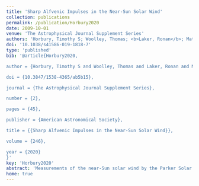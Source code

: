```yaml
---
title: 'Sharp Alfvenic Impulses in the Near-Sun Solar Wind'
collection: publications
permalink: /publication/Horbury2020
date: 2009-10-01
venue: 'The Astrophysical Journal Supplement Series'
authors: 'Horbury, Timothy S; Woolley, Thomas; <b>Laker, Ronan</b>; Matteini, Lorenzo; Eastwood, Jonathan; Bale, Stuart D; Velli, Marco; Chandran, Benjamin D G; Phan, Tai; Raouafi, Nour E; Goetz, Keith; Harvey, Peter R; Pulupa, Marc; Klein, K G; de Wit, Thierry Dudok; Kasper, Justin C; Korreck, Kelly E; Case, A W; Stevens, Michael L; Whittlesey, Phyllis; Larson, Davin; MacDowall, Robert J; Malaspina, David M; Livi, Roberto'
doi: '10.1038/s41586-019-1818-7'
type: 'published'
bib: '@article{Horbury2020,

author = {Horbury, Timothy S and Woolley, Thomas and Laker, Ronan and Matteini, Lorenzo and Eastwood, Jonathan and Bale, Stuart D and Velli, Marco and Chandran, Benjamin D G and Phan, Tai and Raouafi, Nour E and Goetz, Keith and Harvey, Peter R and Pulupa, Marc and Klein, K G and de Wit, Thierry Dudok and Kasper, Justin C and Korreck, Kelly E and Case, A W and Stevens, Michael L and Whittlesey, Phyllis and Larson, Davin and MacDowall, Robert J and Malaspina, David M and Livi, Roberto},

doi = {10.3847/1538-4365/ab5b15},

journal = {The Astrophysical Journal Supplement Series},

number = {2},

pages = {45},

publisher = {American Astronomical Society},

title = {{Sharp Alfvenic Impulses in the Near-Sun Solar Wind}},

volume = {246},

year = {2020}
}'
key: 'Horbury2020'
abstract: 'Measurements of the near-Sun solar wind by the Parker Solar Probe have revealed the presence of large numbers of discrete Alfvenic impulses with an anti-sunward sense of propagation. These are similar to those previously observed near 1 au, in high speed streams over the Suns poles and at 60 solar radii. At 35 solar radii, however, they are typically shorter and sharper than seen elsewhere. In addition, these spikes occur in patches and there are also clear periods within the same stream when they do not occur; the timescale of these patches might be related to the rate at which the spacecraft magnetic footpoint tracks across the coronal hole from which the plasma originated. While the velocity fluctuations associated with these spikes are typically under 100 km s−1, due to the rather low Alfven speeds in the streams observed by the spacecraft to date, these are still associated with large angular deflections of the magnetic field—and these deflections are not isotropic. These deflections do not appear to be related to the recently reported large-scale, pro-rotation solar wind flow. Estimates of the size and shape of the spikes reveal high aspect ratio flow-aligned structures with a transverse scale of 10000 km. These events might be signatures of near-Sun impulsive reconnection events.'
home: true
---
```



